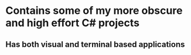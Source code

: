 # Contains some of my more obscure and high effort C# projects
## Has both visual and terminal based applications
